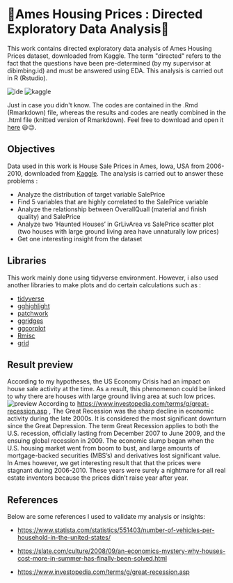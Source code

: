 # :star2:Ames Housing Prices : Directed Exploratory Data Analysis:star2:

This work contains directed exploratory data analysis of Ames Housing Prices dataset, downloaded from Kaggle. The term "directed" refers to the fact that the questions have been pre-determined (by my supervisor at dibimbing.id) and must be answered using EDA. This analysis is carried out in R (Rstudio).

![ide](https://img.shields.io/badge/RStudio-75AADB?style=for-the-badge&logo=RStudio&logoColor=white)
![kaggle](https://img.shields.io/badge/Kaggle-20BEFF?style=for-the-badge&logo=Kaggle&logoColor=white)

Just in case you didn't know. The codes are contained in the .Rmd (Rmarkdown) file, whereas the results and codes are neatly combined in the .html file (knitted version of Rmarkdown). Feel free to download and open it [here](https://indrayantom.github.io/ames_directedDEA/) 😃😉.

## Objectives
Data used in this work is House Sale Prices in Ames, Iowa, USA from 2006-2010, downloaded from [Kaggle](https://www.kaggle.com/c/house-prices-advanced-regression-techniques). The analysis is carried out to answer these problems :

- Analyze the distribution of target variable SalePrice
- Find 5 variables that are highly correlated to the SalePrice variable
- Analyze the relationship between OverallQuall (material and finish quality) and SalePrice
- Analyze two ‘Haunted Houses’ in GrLivArea vs SalePrice scatter plot (two houses with large ground living area have unnaturally low prices)
- Get one interesting insight from the dataset

## Libraries
This work mainly done using tidyverse environment. However, i also used another libraries to make plots and do certain calculations such as :

- [tidyverse](https://www.tidyverse.org/)
- [gghighlight](https://cran.r-project.org/web/packages/gghighlight/vignettes/gghighlight.html)
- [patchwork](https://patchwork.data-imaginist.com/)
- [ggridges](https://cran.r-project.org/web/packages/ggridges/vignettes/introduction.html#:~:text=The%20ggridges%20package%20provides%20two,then%20draws%20those%20using%20ridgelines.)
- [ggcorplot](https://www.rdocumentation.org/packages/Deducer/versions/0.7-9/topics/ggcorplot)
- [Rmisc](https://www.rdocumentation.org/packages/Rmisc/versions/1.5)
- [grid](https://stat.ethz.ch/R-manual/R-devel/library/grid/html/00Index.html)

## Result preview
According to my hypotheses, the US Economy Crisis had an impact on house sale activity at the time. As a result, this phenomenon could be linked to why there are houses with large ground living area at such low prices.
![preview](https://user-images.githubusercontent.com/92590596/145586144-61ee3f84-26f2-438d-9634-abe93e6c45e2.png)
According to https://www.investopedia.com/terms/g/great-recession.asp , The Great Recession was the sharp decline in economic activity during the late 2000s. It is considered the most significant downturn since the Great Depression. The term Great Recession applies to both the U.S. recession, officially lasting from December 2007 to June 2009, and the ensuing global recession in 2009. The economic slump began when the U.S. housing market went from boom to bust, and large amounts of mortgage-backed securities (MBS’s) and derivatives lost significant value. In Ames however, we get interesting result that that the prices were stagnant during 2006-2010. These years were surely a nightmare for all real estate inventors because the prices didn’t raise year after year.

## References
Below are some references I used to validate my analysis or insights:

- https://www.statista.com/statistics/551403/number-of-vehicles-per-household-in-the-united-states/

- https://slate.com/culture/2008/09/an-economics-mystery-why-houses-cost-more-in-summer-has-finally-been-solved.html

- https://www.investopedia.com/terms/g/great-recession.asp

